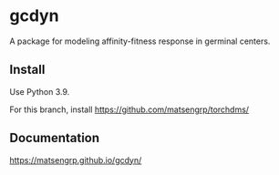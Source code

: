 # gcdyn

A package for modeling affinity-fitness response in germinal centers.

## Install

Use Python 3.9.

For this branch, install <https://github.com/matsengrp/torchdms/>

## Documentation

https://matsengrp.github.io/gcdyn/
